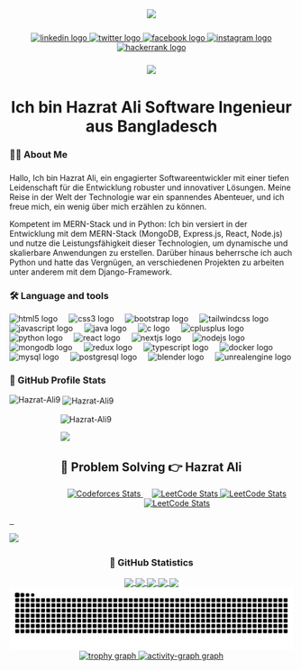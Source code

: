 <div align="center">
  <img height="340" src="https://i.postimg.cc/90CmcfMg/Whats-App-Image-2024-06-06-at-2-56-49-PM.jpg"  />
</div>

###

<div align="center">
  <a href="https://www.linkedin.com/in/hazratali9/" target="_blank">
    <img src="https://img.shields.io/static/v1?message=LinkedIn&logo=linkedin&label=&color=0077B5&logoColor=white&labelColor=&style=for-the-badge" height="25" alt="linkedin logo"  />
  </a>
  <a href="https://twitter.com/Hazrat_Ali9" target="_blank">
    <img src="https://img.shields.io/static/v1?message=Twitter&logo=twitter&label=&color=1DA1F2&logoColor=white&labelColor=&style=for-the-badge" height="25" alt="twitter logo"  />
  </a>
  <a href="https://www.facebook.com/HazratAli9MM" target="_blank">
    <img src="https://img.shields.io/static/v1?message=Facebook&logo=facebook&label=&color=1877F2&logoColor=white&labelColor=&style=for-the-badge" height="25" alt="facebook logo"  />
  </a>
  <a href="https://www.instagram.com/hazrat_ali9mm" target="_blank">
    <img src="https://img.shields.io/static/v1?message=Instagram&logo=instagram&label=&color=E4405F&logoColor=white&labelColor=&style=for-the-badge" height="25" alt="instagram logo"  />
  </a>
  <a href="https://www.hackerrank.com/profile/Hazrat_Ali9" target="_blank">
    <img src="https://img.shields.io/static/v1?message=HackerRank&logo=hackerrank&label=&color=2EC866&logoColor=white&labelColor=&style=for-the-badge" height="25" alt="hackerrank logo"  />
  </a>
</div>

###

<div align="center">
  <img src="https://visitor-badge.laobi.icu/badge?page_id=Hazrat-Ali9.Hazrat-Ali9&"  />
</div>

###

<h1 align="center">Ich bin Hazrat Ali Software Ingenieur aus Bangladesch</h1>

###

<h3 align="left">👩‍💻 About Me</h3>

###

<p align="left">Hallo, Ich bin Hazrat Ali, ein engagierter Softwareentwickler mit einer tiefen Leidenschaft für die Entwicklung robuster und innovativer Lösungen. Meine Reise in der Welt der Technologie war ein spannendes Abenteuer, und ich freue mich, ein wenig über mich erzählen zu können.

Kompetent im MERN-Stack und in Python:
Ich bin versiert in der Entwicklung mit dem MERN-Stack (MongoDB, Express.js, React, Node.js) und nutze die Leistungsfähigkeit dieser Technologien, um dynamische und skalierbare Anwendungen zu erstellen. Darüber hinaus beherrsche ich auch Python und hatte das Vergnügen, an verschiedenen Projekten zu arbeiten unter anderem mit dem Django-Framework.</p>

###

<h3 align="left">🛠 Language and tools</h3>

<!-- (language logos same as before) -->
<div align="left">
  <img src="https://cdn.jsdelivr.net/gh/devicons/devicon/icons/html5/html5-original.svg" height="40" alt="html5 logo"  />
  <img width="12" />
  <img src="https://cdn.jsdelivr.net/gh/devicons/devicon/icons/css3/css3-original.svg" height="40" alt="css3 logo"  />
  <img width="12" />
  <img src="https://cdn.jsdelivr.net/gh/devicons/devicon/icons/bootstrap/bootstrap-original.svg" height="40" alt="bootstrap logo"  />
  <img width="12" />
  <img src="https://cdn.jsdelivr.net/gh/devicons/devicon/icons/tailwindcss/tailwindcss-original-wordmark.svg" height="40" alt="tailwindcss logo"  />
  <img width="12" />
  <img src="https://cdn.jsdelivr.net/gh/devicons/devicon/icons/javascript/javascript-original.svg" height="40" alt="javascript logo"  />
  <img width="12" />
  <img src="https://cdn.jsdelivr.net/gh/devicons/devicon/icons/java/java-original.svg" height="40" alt="java logo"  />
  <img width="12" />
  <img src="https://cdn.jsdelivr.net/gh/devicons/devicon/icons/c/c-original.svg" height="40" alt="c logo"  />
  <img width="12" />
  <img src="https://cdn.jsdelivr.net/gh/devicons/devicon/icons/cplusplus/cplusplus-original.svg" height="40" alt="cplusplus logo"  />
  <img width="12" />
  <img src="https://cdn.jsdelivr.net/gh/devicons/devicon/icons/python/python-original.svg" height="40" alt="python logo"  />
  <img width="12" />
  <img src="https://cdn.jsdelivr.net/gh/devicons/devicon/icons/react/react-original.svg" height="40" alt="react logo"  />
  <img width="12" />
  <img src="https://cdn.jsdelivr.net/gh/devicons/devicon/icons/nextjs/nextjs-original.svg" height="40" alt="nextjs logo"  />
  <img width="12" />
  <img src="https://cdn.jsdelivr.net/gh/devicons/devicon/icons/nodejs/nodejs-original.svg" height="40" alt="nodejs logo"  />
  <img width="12" />
  <img src="https://cdn.jsdelivr.net/gh/devicons/devicon/icons/mongodb/mongodb-original.svg" height="40" alt="mongodb logo"  />
  <img width="12" />
  <img src="https://cdn.jsdelivr.net/gh/devicons/devicon/icons/redux/redux-original.svg" height="40" alt="redux logo"  />
  <img width="12" />
  <img src="https://cdn.jsdelivr.net/gh/devicons/devicon/icons/typescript/typescript-original.svg" height="40" alt="typescript logo"  />
  <img width="12" />
  <img src="https://cdn.jsdelivr.net/gh/devicons/devicon/icons/docker/docker-original.svg" height="40" alt="docker logo"  />
  <img width="12" />
  <img src="https://cdn.jsdelivr.net/gh/devicons/devicon/icons/mysql/mysql-original.svg" height="40" alt="mysql logo"  />
  <img width="12" />
  <img src="https://cdn.jsdelivr.net/gh/devicons/devicon/icons/postgresql/postgresql-original.svg" height="40" alt="postgresql logo"  />
  <img width="12" />
  <img src="https://cdn.jsdelivr.net/gh/devicons/devicon/icons/blender/blender-original.svg" height="40" alt="blender logo"  />
  <img width="12" />
  <img src="https://cdn.jsdelivr.net/gh/devicons/devicon/icons/unrealengine/unrealengine-original.svg" height="40" alt="unrealengine logo"  />
</div>



###

<h3 align="left"> 🚀 GitHub Profile Stats </h3>
<img align="left" height="190em" src="https://github-readme-stats.vercel.app/api/top-langs/?username=Hazrat-Ali9&layout=compact&theme=outrun" alt=Hazrat-Ali9 />

<p>&nbsp;<img align="center" height="190em" src="https://github-readme-stats.vercel.app/api?username=Hazrat-Ali9&show_icons=true&locale=en&theme=outrun" alt="Hazrat-Ali9" /></p>


<p><img align="center" height="200em" src="https://github-readme-streak-stats.herokuapp.com/?user=Hazrat-Ali9&theme=outrun" alt="Hazrat-Ali9" /></p>

![](https://github-contributor-stats.vercel.app/api?username=Hazrat-Ali9&limit=5&theme=vision-friendly-dark&combine_all_yearly_contributions=true)

<h2> 🤖 Problem Solving 👉 Hazrat Ali</h2>

<p align="center">
  <a href="https://codeforces.com/profile/Hazrat_Ali9">
    <img src="https://codeforces-readme-stats.vercel.app/api/card?username=Hazrat_Ali9&theme=outrun&disable_animations=false&show_icons=true&force_username=true" alt="Codeforces Stats" />
  </a>
  &nbsp;&nbsp;&nbsp;
  
<a href="https://github.com/Hazrat-Ali9">
 <a href="https://leetcode.com/u/Hazrat-Ali9/" target="_blank">
   
   <img src="https://leetcard.jacoblin.cool/Hazrat-Ali9?theme=forest&font=Adamina&ext=heatmap" height="285em" alt="LeetCode Stats" />
    <img src="https://leetcard.jacoblin.cool/Hazrat-Ali9?theme=chartreuse&font=Adamina&ext=activity" height="320em" alt="LeetCode Stats" />
   <img src="https://leetcard.jacoblin.cool/Hazrat-Ali9?theme=unicorn&font=Adamina&ext=contest" height="320em" alt="LeetCode Stats" />
    
  </a>
</div>

<img src="https://user-images.githubusercontent.com/73097560/115834477-dbab4500-a447-11eb-908a-139a6edaec5c.gif"><h3 align="center"> 🛬 GitHub Statistics</h3>
<div align="center">
<a href="https://github.com/Hazrat-Ali9">
<img align="center" src="http://github-profile-summary-cards.vercel.app/api/cards/stats?username=Hazrat-Ali9&theme=outrun" height="220em" />
<img align="center" src="http://github-profile-summary-cards.vercel.app/api/cards/most-commit-language?username=Hazrat-Ali9&theme=outrun" height="220em" />
<img align="center" src="http://github-profile-summary-cards.vercel.app/api/cards/repos-per-language?username=Hazrat-Ali9&theme=outrun" height="220em" />
<img align="center" src="http://github-profile-summary-cards.vercel.app/api/cards/productive-time?username=Hazrat-Ali9&theme=outrun" height="220em" />
<img align="center" src="http://github-profile-summary-cards.vercel.app/api/cards/profile-details?username=Hazrat-Ali9&theme=outrun" height="350em" />
  <img alt="snake eating my contributions" src="https://raw.githubusercontent.com/akram-sakib/akram-sakib/output/github-contribution-grid-snake.svg" />
</div>

</div>
<div align="center">

  <img src="https://github-profile-trophy.vercel.app?username=Hazrat-Ali9&theme=matrix&column=-1&row=1&margin-w=8&margin-h=8&no-bg=false&no-frame=false&order=4" height="150" alt="trophy graph"  />
  <img src="https://github-readme-activity-graph.vercel.app/graph?username=Hazrat-Ali9&radius=16&theme=outrun&area=true&order=5" height="300" alt="activity-graph graph"  />
</div>
